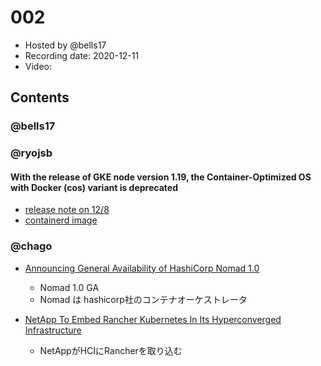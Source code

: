 # 002

- Hosted by @bells17
- Recording date: 2020-12-11
- Video:

## Contents

### @bells17

### @ryojsb

#### With the release of GKE node version 1.19, the Container-Optimized OS with Docker (cos) variant is deprecated

- [release note on 12/8](https://cloud.google.com/kubernetes-engine/docs/release-notes#december_8_2020)
- [containerd image](https://cloud.google.com/kubernetes-engine/docs/concepts/using-containerd)

### @chago

- [Announcing General Availability of HashiCorp Nomad 1.0](https://www.hashicorp.com/blog/announcing-general-availability-of-hashicorp-nomad-1-0)
  - Nomad 1.0 GA
  - Nomad は hashicorp社のコンテナオーケストレータ

- [NetApp To Embed Rancher Kubernetes In Its Hyperconverged Infrastructure](https://www.crn.com/news/cloud/netapp-to-embed-rancher-kubernetes-in-its-hyperconverged-infrastructure)
  - NetAppがHCIにRancherを取り込む
